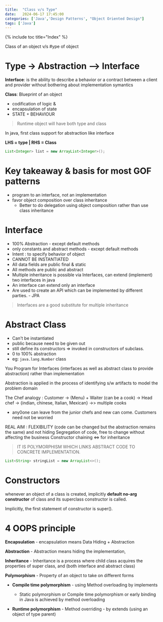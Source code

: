 ```yaml
---
title:  "Class v/s Type"
date:   2024-06-17 17:45:00
categories: ['Java','Design Patterns', "Object Oriented Design"]
tags: ['Java']
---
```


{% include toc title="Index" %}

Class of an object v/s #ype of object

# Type -> Abstraction --> Interface 
**Interface**: is the ability to describe a behavior or a contract between a client and provider 
without bothering about implementation symantics

**Class**: Blueprint of an object
- codification of logic &
- encapsulation of state
- STATE + BEHAVIOUR

> Runtime object will have both type and class

In java, first class support for abstraction like interface

**LHS = type        |  RHS = Class**
```java
List<Integer> list = new ArrayList<Integer>();
```

# Key takeaway & basis for most GOF patterns
- program to an interface, not an implementation
- favor object composition over class inheritance
  - Better to do delegation using object composition rather than use class inheritance

# Interface
- 100% Abstraction - except default methods
- only constants and abstract methods -  except default methods
- Intent : to specify behavior of object
- CANNOT BE INSTANTIATED
- All data fields are public final & static
- All methods are public and abstract
- Multiple inheritance is possible via Interfaces, can extend (implement) two interfaces in java
- An interface can extend only an interface 
- Are used to create an API which can be implemented by different parties. - JPA

> Interfaces are a good substitute for multiple inheritance

# Abstract Class
- Can't be instantiated
- public because need to be given out
- still define its constructors => invoked in constructors of subclass.
- 0 to 100% abstraction
- eg: `java.lang.Number` class

You Program for Interfaces (interfaces as well as abstract class to provide abstraction) 
rather than implementation

Abstraction is applied in the process of identifying s/w artifacts to 
model the problem domain

The Chef analogy : Customer -> (Menu) + Waiter (can be a cook) -> Head chef -> {indian, chinese, Italian, Mexican} ->> multiple cooks
- any0one can leave from the junior chefs and new can come. Customers need not be worried

REAL AIM : FLEXIBILITY (code can be changed but the abstraction remains the same) and not hiding
Segregation of code, free to change without affecting the business
Constructor chaining <=> for inheritance

> IT IS POLYMORPHISM WHICH LINKS ABSTRACT CODE TO CONCRETE IMPLEMENTATION.
```java
List<String> stringList = new ArrayList<>();
```
# Constructors
whenever an object of a class is created, implicitly **default no-arg constructor**
of class and its superclass constructor is called.

Implicitly, the first statement of constructor is super().


# 4 OOPS principle

**Encapsulation** - encapsulation means Data Hiding + Abstraction

**Abstraction** - Abstraction means hiding the implementation,

**Inheritance** - Inheritance is a process where child class acquires the properties of super class, and (both interface and abstract class)

**Polymorphism** - Property of an object to take on different forms
- **Compile time polymorphism** - using Method overloading by implements
  - Static polymorphism or Compile time polymorphism or early binding in Java is achieved by method overloading

- **Runtime polymorphism** - Method overriding - by  extends (using an object of type parent)
